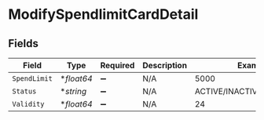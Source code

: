 # ModifySpendlimitCardDetail


## Fields

| Field                      | Type                       | Required                   | Description                | Example                    |
| -------------------------- | -------------------------- | -------------------------- | -------------------------- | -------------------------- |
| `SpendLimit`               | **float64*                 | :heavy_minus_sign:         | N/A                        | 5000                       |
| `Status`                   | **string*                  | :heavy_minus_sign:         | N/A                        | ACTIVE/INACTIVE/DEACTIVATE |
| `Validity`                 | **float64*                 | :heavy_minus_sign:         | N/A                        | 24                         |